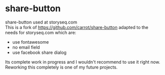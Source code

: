 share-button
============

share-button used at storyseq.com  
This is a fork of https://github.com/carrot/share-button adapted to the needs for storyseq.com which are:
  * use fontawesome
  * no email field
  * use facebook share dialog

Its complete work in progress and I wouldn't recommend to use it right now. Reworking this completely is one of my future projects.
